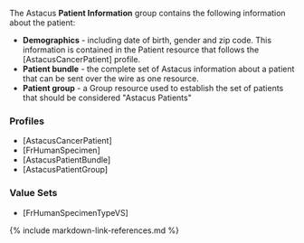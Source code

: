The Astacus **Patient Information** group contains the following information about the patient:

* **Demographics** - including date of birth, gender and zip code. This information is contained in the Patient resource that follows the [AstacusCancerPatient] profile.
* **Patient bundle** - the complete set of Astacus information about a patient that can be sent over the wire as one resource.
* **Patient group** - a Group resource used to establish the set of patients that should be considered "Astacus Patients"

### Profiles

* [AstacusCancerPatient]
* [FrHumanSpecimen]
* [AstacusPatientBundle]
* [AstacusPatientGroup]

### Value Sets

* [FrHumanSpecimenTypeVS]

{% include markdown-link-references.md %}